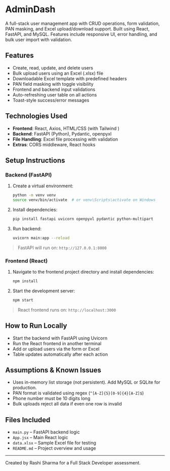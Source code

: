 # AdminDash
A full-stack user management app with CRUD operations, form validation, PAN masking, and Excel upload/download support. Built using React, FastAPI, and MySQL. Features include responsive UI, error handling, and bulk user import with validation.

## Features

- Create, read, update, and delete users
- Bulk upload users using an Excel (.xlsx) file
- Downloadable Excel template with predefined headers
- PAN field masking with toggle visibility
- Frontend and backend input validations
- Auto-refreshing user table on all actions
- Toast-style success/error messages

## Technologies Used

- **Frontend**: React, Axios, HTML/CSS (with Tailwind )
- **Backend**: FastAPI (Python), Pydantic, openpyxl
- **File Handling**: Excel file processing with validation
- **Extras**: CORS middleware, React hooks

## Setup Instructions

### Backend (FastAPI)

1. Create a virtual environment:
    ```bash
    python -m venv venv
    source venv/bin/activate  # or venv\Scripts\activate on Windows
    ```

2. Install dependencies:
    ```bash
    pip install fastapi uvicorn openpyxl pydantic python-multipart
    ```

3. Run backend:
    ```bash
    uvicorn main:app --reload
    ```

> FastAPI will run on: `http://127.0.0.1:8000`

### Frontend (React)

1. Navigate to the frontend project directory and install dependencies:
    ```bash
    npm install
    ```

2. Start the development server:
    ```bash
    npm start
    ```

> React frontend runs on: `http://localhost:3000`

## How to Run Locally

- Start the backend with FastAPI using Uvicorn
- Run the React frontend in another terminal
- Add or upload users via the form or Excel
- Table updates automatically after each action

## Assumptions & Known Issues

- Uses in-memory list storage (not persistent). Add MySQL or SQLite for production.
- PAN format is validated using regex (`^[A-Z]{5}[0-9]{4}[A-Z]$`)
- Phone number must be 10 digits long
- Bulk uploads reject all data if even one row is invalid

## Files Included

- `main.py` – FastAPI backend logic
- `App.jsx` – Main React logic
- `data.xlsx` – Sample Excel file for testing
- `README.md` – Project overview and usage

---

Created by Rashi Sharma for a Full Stack Developer assessment.
